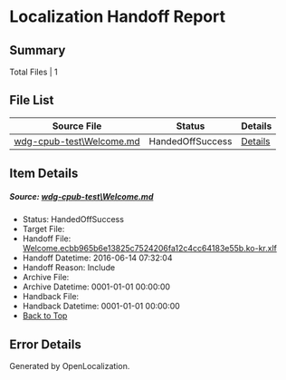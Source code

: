 # <a name='report-top'></a> Localization Handoff Report

## Summary
 Total Files | 1

## File List
 Source File | Status | Details 
 ----------- | ------ | ------- 
 [wdg-cpub-test\Welcome.md](https://github.com/OpenLocalizationOrg/wdg-cpub-test/blob/0ee1477c44b7db13cdb6031ad7c9beeda162e275/wdg-cpub-test/Welcome.md) | HandedOffSuccess | [Details](#deec682f9804ff1e774d06237f8cb6e9749276ec1757)

## Item Details
##### <a name='deec682f9804ff1e774d06237f8cb6e9749276ec1757'></a> Source: [wdg-cpub-test\Welcome.md](https://github.com/OpenLocalizationOrg/wdg-cpub-test/blob/0ee1477c44b7db13cdb6031ad7c9beeda162e275/wdg-cpub-test/Welcome.md)
* Status: HandedOffSuccess
* Target File: 
* Handoff File: [Welcome.ecbb965b6e13825c7524206fa12c4cc64183e55b.ko-kr.xlf](https://github.com/OpenLocalizationOrg/olhandoff/blob/7e5db1f5d97eae33b6f206eed6256ea4a61e9c4c/ol-handoff/OpenLocalizationOrg/wdg-cpub-test.ko-kr/master/Welcome.ecbb965b6e13825c7524206fa12c4cc64183e55b.ko-kr.xlf)
* Handoff Datetime: 2016-06-14 07:32:04
* Handoff Reason: Include
* Archive File: 
* Archive Datetime: 0001-01-01 00:00:00
* Handback File: 
* Handback Datetime: 0001-01-01 00:00:00
* [Back to Top](#report-top)


## Error Details

Generated by OpenLocalization.
